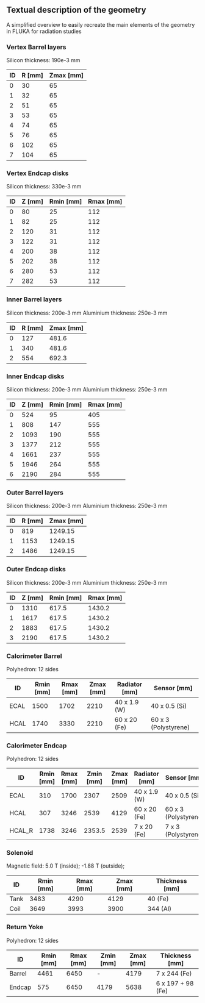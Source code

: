 ## Textual description of the geometry
A simplified overview to easily recreate the main elements of the geometry in FLUKA for radiation studies

### Vertex Barrel layers
Silicon thickness: 190e-3 mm

|ID | R [mm]    | Zmax [mm] |
|---|-----------|-----------|
|0  | 30        | 65        |
|1  | 32        | 65        |
|2  | 51        | 65        |
|3  | 53        | 65        |
|4  | 74        | 65        |
|5  | 76        | 65        |
|6  | 102       | 65        |
|7  | 104       | 65        |


### Vertex Endcap disks
Silicon thickness: 330e-3 mm

|ID | Z [mm]    | Rmin [mm] | Rmax [mm] |
|---|-----------|-----------|-----------|
|0  | 80        | 25        | 112       |
|1  | 82        | 25        | 112       |
|2  | 120       | 31        | 112       |
|3  | 122       | 31        | 112       |
|4  | 200       | 38        | 112       |
|5  | 202       | 38        | 112       |
|6  | 280       | 53        | 112       |
|7  | 282       | 53        | 112       |


### Inner Barrel layers
Silicon thickness: 200e-3 mm
Aluminium thickness: 250e-3 mm

|ID | R [mm]    | Zmax [mm] |
|---|-----------|-----------|
|0  | 127       | 481.6     |
|1  | 340       | 481.6     |
|2  | 554       | 692.3     |


### Inner Endcap disks
Silicon thickness: 200e-3 mm
Aluminium thickness: 250e-3 mm

|ID | Z [mm]    | Rmin [mm] | Rmax [mm] |
|---|-----------|-----------|-----------|
|0  | 524       | 95        | 405       |
|1  | 808       | 147       | 555       |
|2  | 1093      | 190       | 555       |
|3  | 1377      | 212       | 555       |
|4  | 1661      | 237       | 555       |
|5  | 1946      | 264       | 555       |
|6  | 2190      | 284       | 555       |


### Outer Barrel layers
Silicon thickness: 200e-3 mm
Aluminium thickness: 250e-3 mm

|ID | R [mm]    | Zmax [mm] |
|---|-----------|-----------|
|0  | 819       | 1249.15   |
|1  | 1153      | 1249.15   |
|2  | 1486      | 1249.15   |


### Outer Endcap disks
Silicon thickness: 200e-3 mm
Aluminium thickness: 250e-3 mm

|ID | Z [mm]    | Rmin [mm] | Rmax [mm] |
|---|-----------|-----------|-----------|
|0  | 1310      | 617.5     | 1430.2    |
|1  | 1617      | 617.5     | 1430.2    |
|2  | 1883      | 617.5     | 1430.2    |
|3  | 2190      | 617.5     | 1430.2    |


### Calorimeter Barrel
Polyhedron: 12 sides

|ID     | Rmin  [mm]| Rmax [mm] | Zmax [mm] | Radiator [mm] | Sensor [mm]           |
|-------|-----------|-----------|-----------|---------------|-----------------------|
|ECAL   | 1500      | 1702      | 2210      | 40 x 1.9 (W)  | 40 x 0.5 (Si)         |
|HCAL   | 1740      | 3330      | 2210      | 60 x 20 (Fe)  | 60 x 3 (Polystyrene)  |

### Calorimeter Endcap
Polyhedron: 12 sides

|ID     | Rmin  [mm]| Rmax [mm] | Zmin [mm] | Zmax [mm] | Radiator [mm] | Sensor [mm]           |
|-------|-----------|-----------|-----------|-----------|---------------|-----------------------|
|ECAL   | 310       | 1700      | 2307      | 2509      | 40 x 1.9 (W)  | 40 x 0.5 (Si)         |
|HCAL   | 307       | 3246      | 2539      | 4129      | 60 x 20 (Fe)  | 60 x 3 (Polystyrene)  |
|HCAL_R | 1738      | 3246      | 2353.5    | 2539      | 7 x 20 (Fe)   | 7 x 3 (Polystyrene)   |


### Solenoid
Magnetic field: 5.0 T (inside);  -1.88 T (outside);

|ID     | Rmin  [mm]| Rmax [mm] | Zmax [mm] | Thickness [mm] |
|-------|-----------|-----------|-----------|----------------|
|Tank   | 3483      | 4290      | 4129      | 40 (Fe)        |
|Coil   | 3649      | 3993      | 3900      | 344 (Al)       |


### Return Yoke
Polyhedron: 12 sides

|ID     | Rmin  [mm]| Rmax [mm] | Zmin [mm] | Zmax [mm] | Thickness [mm]    |
|-------|-----------|-----------|-----------|-----------|-------------------|
|Barrel | 4461      | 6450      | -         | 4179      | 7 x 244 (Fe)      |
|Endcap | 575       | 6450      | 4179      | 5638      | 6 x 197 + 98 (Fe) |


